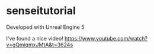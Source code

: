 # senseitutorial

Developed with Unreal Engine 5

I've found a nice video!
https://www.youtube.com/watch?v=gQmiqmxJMtA&t=3624s